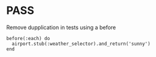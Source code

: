 PASS
====


Remove dupplication in tests using a before
```
before(:each) do
  airport.stub(:weather_selector).and_return('sunny')
end
```
